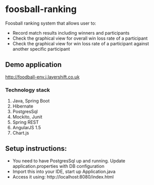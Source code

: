 # foosball-ranking

Foosball ranking system that allows user to:
- Record match results including winners and participants
- Check the graphical view for overall win loss rate of a participant
- Check the graphical view for win loss rate of a participant against another specific participant

## Demo application
http://foodball-env.j.layershift.co.uk

### Technology stack
1. Java, Spring Boot
2. Hibernate
3. PostgresSql
4. Mockito, Junit
5. Spring REST
6. AngularJS 1.5
7. Chart.js

## Setup instructions:
- You need to have PostgresSql up and running. Update application.properties with DB configuration
- Import this into your IDE, start up Application.java 
- Access it using: 
http://localhost:8080/index.html





